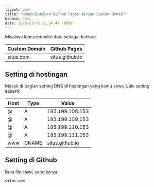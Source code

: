 ```yaml
---
layout: post
title: "Menghubungkan Github Pages dengan Custom Domain"
bahasa: html
date: 2020-02-03 12:34:47 +0800
---
```


Misalnya kamu memiliki data sebagai berikut:

| Custom Domain | Github Pages |
|-|-|
| situs.com | situs.github.io |

## Setting di hostingan

Masuk di bagian setting DNS di hostingan yang kamu sewa. Lalu setting seperti:

| Host | Type | Value |
|-|-|-|
| @ | A | 185.199.108.153 |
| @ | A | 185.199.109.153 |
| @ | A | 185.199.110.153 |
| @ | A | 185.199.111.153 |
| www | CNAME | situs.github.io |

## Setting di Github

Buat file `CNAME` yang isinya:

```
situs.com
```